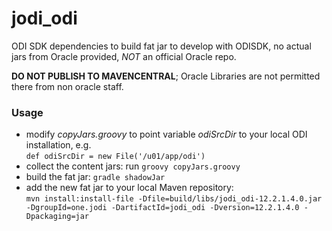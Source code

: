 # jodi_odi

ODI SDK dependencies to build fat jar to develop with ODISDK, no actual jars from Oracle provided, *NOT* an official Oracle repo.

**DO NOT PUBLISH TO MAVENCENTRAL**; Oracle Libraries are not permitted there from non oracle staff.

### Usage
* modify _copyJars.groovy_ to point variable _odiSrcDir_ to your local ODI installation, e.g. \
  `def odiSrcDir = new File('/u01/app/odi')`
* collect the content jars: run `groovy copyJars.groovy`
* build the fat jar: `gradle shadowJar`
* add the new fat jar to your local Maven repository: \
  `mvn install:install-file -Dfile=build/libs/jodi_odi-12.2.1.4.0.jar -DgroupId=one.jodi -DartifactId=jodi_odi -Dversion=12.2.1.4.0 -Dpackaging=jar`

